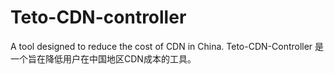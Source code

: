 # Teto-CDN-controller
A tool designed to reduce the cost of CDN in China. 
Teto-CDN-Controller 是一个旨在降低用户在中国地区CDN成本的工具。
